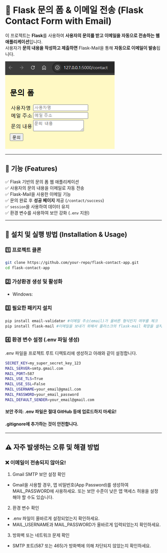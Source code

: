 # 📩 Flask 문의 폼 & 이메일 전송 (Flask Contact Form with Email)

이 프로젝트는 **Flask**를 사용하여 **사용자의 문의를 받고 이메일을 자동으로 전송하는 웹 애플리케이션**입니다.  
사용자가 **문의 내용을 작성하고 제출하면** Flask-Mail을 통해 **자동으로 이메일이 발송**됩니다.

![문의 폼 스크린샷](images/contact_form.png)  <!-- 📌 스크린샷 필요 -->

---

## 🚀 기능 (Features)
✅ Flask 기반의 문의 폼 웹 애플리케이션  
✅ 사용자의 문의 내용을 이메일로 자동 전송  
✅ Flask-Mail을 사용한 이메일 기능  
✅ 문의 완료 후 **성공 페이지** 제공 (`/contact/success`)  
✅ `session`을 사용하여 데이터 유지  
✅ 환경 변수를 사용하여 보안 강화 (`.env` 지원)  

---

## 🔧 설치 및 실행 방법 (Installation & Usage)

### 1️⃣ 프로젝트 클론
```bash
git clone https://github.com/your-repo/flask-contact-app.git
cd flask-contact-app
```
### 2️⃣ 가상환경 생성 및 활성화
 - Windows:

### 3️⃣ 필요한 패키지 설치

```bash
pip install email-validator #이메일 주소(email)가 올바른 형식인지 여부를 체크
pip install flask-mail #이메일을 보내기 위해서 플라스크의 flask-mail 확장을 설치
```

### 4️⃣ 환경 변수 설정 (.env 파일 생성)

.env 파일을 프로젝트 루트 디렉토리에 생성하고 아래와 같이 설정합니다.

```bash
SECRET_KEY=my_super_secret_key_123
MAIL_SERVER=smtp.gmail.com
MAIL_PORT=587
MAIL_USE_TLS=True
MAIL_USE_SSL=False
MAIL_USERNAME=your_email@gmail.com
MAIL_PASSWORD=your_email_password
MAIL_DEFAULT_SENDER=your_email@gmail.com
```
#### 보안 주의: .env 파일은 절대 GitHub 등에 업로드하지 마세요!
#### .gitignore에 추가하는 것이 안전합니다.

---

## ⚠️ 자주 발생하는 오류 및 해결 방법
### ❌ 이메일이 전송되지 않아요!
1. Gmail SMTP 보안 설정 확인
- Gmail을 사용할 경우, 앱 비밀번호(App Password)를 생성하여 MAIL_PASSWORD에 사용하세요.
    또는 보안 수준이 낮은 앱 액세스 허용을 설정해야 할 수도 있습니다.

2. 환경 변수 확인

- .env 파일이 올바르게 설정되었는지 확인하세요.
- MAIL_USERNAME과 MAIL_PASSWORD가 올바르게 입력되었는지 확인하세요.

3. 방화벽 또는 네트워크 문제 확인

- SMTP 포트(587 또는 465)가 방화벽에 의해 차단되지 않았는지 확인하세요.